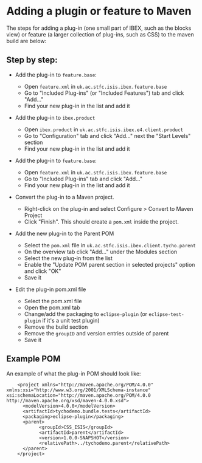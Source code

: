 # Adding a plugin or feature to Maven

The steps for adding a plug-in (one small part of IBEX, such as the blocks view) or feature (a larger collection of plug-ins, such as CSS) to the maven build are below:

## Step by step:
* Add the plug-in to `feature.base`:
    * Open `feature.xml` in `uk.ac.stfc.isis.ibex.feature.base`
    * Go to "Included Plug-ins" (or "Included Features") tab and click "Add..."
    * Find your new plug-in in the list and add it

* Add the plug-in to `ibex.product`
    * Open `ibex.product` in `uk.ac.stfc.isis.ibex.e4.client.product`
    * Go to "Configuration" tab and click "Add..." next the "Start Levels" section
    * Find your new plug-in in the list and add it

* Add the plug-in to `feature.base`:
    * Open `feature.xml` in `uk.ac.stfc.isis.ibex.feature.base`
    * Go to "Included Plug-ins" tab and click "Add..."
    * Find your new plug-in in the list and add it

* Convert the plug-in to a Maven project.
    * Right-click on the plug-in and select Configure > Convert to Maven Project
    * Click "Finish". This should create a `pom.xml` inside the project.
    
* Add the new plug-in to the Parent POM
    * Select the `pom.xml` file in `uk.ac.stfc.isis.ibex.client.tycho.parent`
    * On the overview tab click "Add..." under the Modules section
    * Select the new plug-in from the list
    * Enable the "Update POM parent section in selected projects" option and click "OK"
    * Save it
    
* Edit the plug-in pom.xml file
    * Select the pom.xml file
    * Open the pom.xml tab
    * Change/add the packaging to `eclipse-plugin` (or `eclipse-test-plugin` if it's a unit test plugin)
    * Remove the build section
    * Remove the `groupID` and version entries outside of parent
    * Save it

## Example POM

An example of what the plug-in POM should look like:

```
    <project xmlns="http://maven.apache.org/POM/4.0.0" xmlns:xsi="http://www.w3.org/2001/XMLSchema-instance" xsi:schemaLocation="http://maven.apache.org/POM/4.0.0 http://maven.apache.org/xsd/maven-4.0.0.xsd">
      <modelVersion>4.0.0</modelVersion>
      <artifactId>tychodemo.bundle.tests</artifactId>
      <packaging>eclipse-plugin</packaging>
      <parent>
            <groupId>CSS_ISIS</groupId>
            <artifactId>parent</artifactId>
            <version>1.0.0-SNAPSHOT</version>
            <relativePath>../tychodemo.parent</relativePath>
      </parent>
    </project>
```
